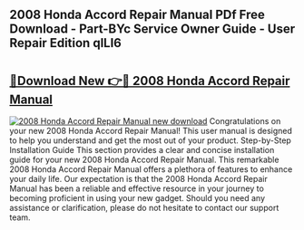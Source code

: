 ## 2008 Honda Accord Repair Manual PDf Free Download - Part-BYc Service Owner Guide - User Repair Edition qlLI6

# <h2><a href="http://bc27633.oget.top/?id=2008+Honda+Accord+Repair+Manual">🔗Download New 👉🔴 2008 Honda Accord Repair Manual</a></h2>

[![2008 Honda Accord Repair Manual new download](https://i.imgur.com/5g1atiW.png)](http://bc27633.oget.top/?id=2008+Honda+Accord+Repair+Manual)
Congratulations on your new 2008 Honda Accord Repair Manual! This user manual is designed to help you understand and get the most out of your product. Step-by-Step Installation Guide This section provides a clear and concise installation guide for your new 2008 Honda Accord Repair Manual. This remarkable 2008 Honda Accord Repair Manual offers a plethora of features to enhance your daily life. Our expectation is that the 2008 Honda Accord Repair Manual has been a reliable and effective resource in your journey to becoming proficient in using your new gadget. Should you need any assistance or clarification, please do not hesitate to contact our support team.
